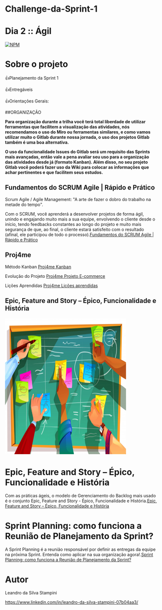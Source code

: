 # Challenge-da-Sprint-1
# Dia 2 :: Ágil

[![NPM](https://img.shields.io/npm/l/react)](https://github.com/LeandrodaSilvaStampini/Challenge-da-Sprint-1/blob/main/LICENSE)
# Sobre o projeto
👍Planejamento da Sprint 1

👍Entregáveis

👍Orientações Gerais:

##ORGANIZAÇÃO

**Para organização durante a trilha você terá total liberdade de utilizar ferramentas que facilitem a visualização das atividades, nós recomendamos o uso do Miro ou ferramentas similares, e como vamos utilizar muito o Gitlab durante nossa jornada, o uso dos projetos Gitlab também é uma boa alternativa.**

**O uso da funcionalidade Issues do Gitlab será um requisito das Sprints mais avançadas, então vale a pena avaliar seu uso para a organização das atividades desde já (formato Kanban). Além disso, no seu projeto Gitlab você poderá fazer uso da Wiki para colocar as informações que achar pertinentes e que facilitem seus estudos.**

## Fundamentos do SCRUM Agile | Rápido e Prático

Scrum Agile / Agile Management: "A arte de fazer o dobro do trabalho na metade do tempo".

Com o SCRUM, você aprenderá a desenvolver projetos de forma ágil, unindo e engajando muito mais a sua equipe, envolvendo o cliente desde o início, tendo feedbacks constantes ao longo do projeto e muito mais segurança de que, ao final, o cliente estará satisfeito com o resultado (afinal, ele participou de todo o processo).[Fundamentos do SCRUM Agile | Rápido e Prático](https://compassuol.udemy.com/course/fundamentos-scrum-agile/learn/lecture/24343530?start=1#overview)

##  Proj4me
Método Kanban
[Proj4me Kanban](https://app.proj4.me/projects/1/panels/86989/kanban)

Evolução do Projeto
[Proj4me Projeto E-commerce](https://app.proj4.me/projects/1/summary)

Lições Aprendidas
[Proj4me Licões aprendidas](https://app.proj4.me/projects/1/lessons-learned/1306/apresentar)

## Epic, Feature and Story – Épico, Funcionalidade e História
<img width="400" height="450" src="https://github.com/LeandrodaSilvaStampini/Challenge-da-Sprint-1/blob/main/imagem2.jpg"/>

# Epic, Feature and Story – Épico, Funcionalidade e História

Com as práticas ágeis, o modelo de Gerenciamento do Backlog mais usado é o conjunto Epic, Feature and Story - Épico, Funcionalidade e História.[Epic, Feature and Story – Épico, Funcionalidade e História](https://odonodoproduto.com/epic-feature-and-story-epico-funcionalidade-e-historia/)



# Sprint Planning: como funciona a Reunião de Planejamento da Sprint?

A Sprint Planning é a reunião responsável por definir as entregas da equipe na próxima Sprint. Entenda como aplicar na sua organização agora!.[Sprint Planning: como funciona a Reunião de Planejamento da Sprint?](https://www.ieepeducacao.com.br/sprint-planning/)

# Autor

Leandro da Silva Stampini

https://www.linkedin.com/in/leandro-da-silva-stampini-07b04aa3/
